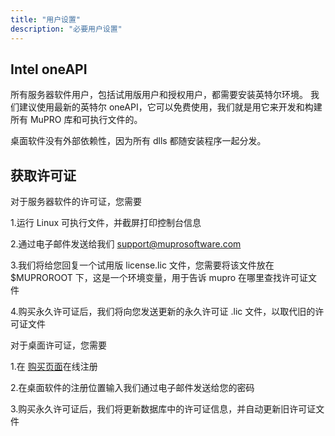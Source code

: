 ```yaml
---
title: "用户设置"
description: "必要用户设置"
---
```


## Intel oneAPI

所有服务器软件用户，包括试用版用户和授权用户，都需要安装英特尔环境。 我们建议使用最新的英特尔 oneAPI，它可以免费使用，我们就是用它来开发和构建所有 MuPRO 库和可执行文件的。 

桌面软件没有外部依赖性，因为所有 dlls 都随安装程序一起分发。

## 获取许可证

对于服务器软件的许可证，您需要

1.运行 Linux 可执行文件，并截屏打印控制台信息

2.通过电子邮件发送给我们 support@muprosoftware.com

3.我们将给您回复一个试用版 license.lic 文件，您需要将该文件放在 $MUPROROOT 下，这是一个环境变量，用于告诉 mupro 在哪里查找许可证文件

4.购买永久许可证后，我们将向您发送更新的永久许可证 .lic 文件，以取代旧的许可证文件

对于桌面许可证，您需要

1.在 [购买页面](https://muprosoftware.com/purchase/)在线注册

2.在桌面软件的注册位置输入我们通过电子邮件发送给您的密码

3.购买永久许可证后，我们将更新数据库中的许可证信息，并自动更新旧许可证文件
